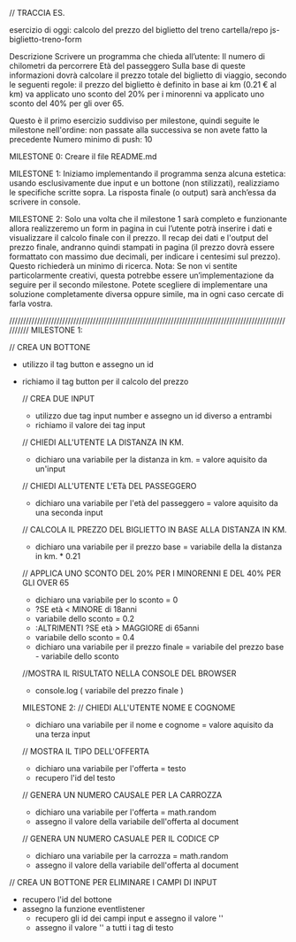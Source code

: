 // TRACCIA ES.

esercizio di oggi: calcolo del prezzo del biglietto del treno
cartella/repo js-biglietto-treno-form

Descrizione
Scrivere un programma che chieda all’utente:
Il numero di chilometri da percorrere
Età del passeggero Sulla base di queste informazioni dovrà calcolare il prezzo totale del biglietto di viaggio, secondo le seguenti regole:
il prezzo del biglietto è definito in base ai km (0.21 € al km)
va applicato uno sconto del 20% per i minorenni
va applicato uno sconto del 40% per gli over 65.

Questo è il primo esercizio suddiviso per milestone, quindi seguite le milestone nell'ordine: non passate alla successiva se non avete fatto la precedente
Numero minimo di push: 10

MILESTONE 0: Creare il file README.md

MILESTONE 1: Iniziamo implementando il programma senza alcuna estetica: usando esclusivamente due input e un bottone (non stilizzati), realizziamo le specifiche scritte sopra. La risposta finale (o output) sarà anch’essa da scrivere in console.

MILESTONE 2: Solo una volta che il milestone 1 sarà completo e funzionante allora realizzeremo un form in pagina in cui l’utente potrà inserire i dati e visualizzare il calcolo finale con il prezzo. Il recap dei dati e l'output del prezzo finale, andranno quindi stampati in pagina (il prezzo dovrà essere formattato con massimo due decimali, per indicare i centesimi sul prezzo). Questo richiederà un minimo di ricerca.
Nota: Se non vi sentite particolarmente creativi, questa potrebbe essere un’implementazione da seguire per il secondo milestone. Potete scegliere di implementare una soluzione completamente diversa oppure simile, ma in ogni caso cercate di farla vostra. 

//////////////////////////////////////////////////////////////////////////////////////////////////////////
MILESTONE 1:

// CREA UN BOTTONE
- utilizzo il tag button e assegno un id
- richiamo il tag button per il calcolo del prezzo
    
    // CREA DUE INPUT
    - utilizzo due tag input number e assegno un id diverso a entrambi
    - richiamo il valore dei tag input
    
    // CHIEDI ALL'UTENTE LA DISTANZA IN KM.
    - dichiaro una variabile per la distanza in km. = valore aquisito da un'input
    
    // CHIEDI ALL'UTENTE L'ETà DEL PASSEGGERO
    - dichiaro una variabile per l'età del passeggero  = valore aquisito da una seconda input
    
    // CALCOLA IL PREZZO DEL BIGLIETTO IN BASE ALLA DISTANZA IN KM.
    - dichiaro una variabile per il prezzo base = variabile della la distanza in km. * 0.21
    
    // APPLICA UNO SCONTO DEL 20% PER I MINORENNI E DEL 40% PER GLI OVER 65
    - dichiaro una variabile per lo sconto = 0
    - ?SE età < MINORE di 18anni
    - variabile dello sconto = 0.2
    - :ALTRIMENTI ?SE età > MAGGIORE di 65anni
    - variabile dello sconto = 0.4
    - dichiaro una variabile per il prezzo finale = variabile del prezzo base - variabile dello sconto
    
    //MOSTRA IL RISULTATO NELLA CONSOLE DEL BROWSER
    - console.log ( variabile del prezzo finale )

    MILESTONE 2:
    // CHIEDI ALL'UTENTE NOME E COGNOME
    - dichiaro una variabile per il nome e cognome = valore aquisito da una terza input

    // MOSTRA IL TIPO DELL'OFFERTA
    - dichiaro una variabile per l'offerta = testo
    - recupero l'id del testo

    // GENERA UN NUMERO CAUSALE PER LA CARROZZA
    - dichiaro una variabile per l'offerta = math.random
    - assegno il valore della variabile dell'offerta al document

    // GENERA UN NUMERO CASUALE PER IL CODICE CP
    - dichiaro una variabile per la carrozza = math.random
    - assegno il valore della variabile dell'offerta al document

// CREA UN BOTTONE PER ELIMINARE I CAMPI DI INPUT
- recupero l'id del bottone
- assegno la funzione eventlistener
    - recupero gli id dei campi input e assegno il valore ''
    - assegno il valore '' a tutti i tag di testo











 